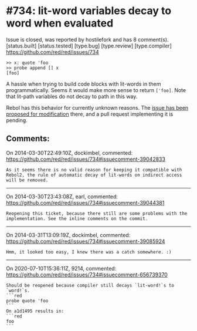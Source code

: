 
#734: lit-word variables decay to word when evaluated
================================================================================
Issue is closed, was reported by hostilefork and has 8 comment(s).
[status.built] [status.tested] [type.bug] [type.review] [type.compiler]
<https://github.com/red/red/issues/734>

```
>> x: quote 'foo 
>> probe append [] x
[foo]
```

A hassle when trying to build code blocks with lit-words in them programmatically.  Seems it would make more sense to return `['foo]`.  Note that lit-path variables do not decay to path in this way.

Rebol has this behavior for currently unknown reasons.  The [issue has been proposed for modification](http://curecode.org/rebol3/ticket.rsp?id=1434) there, and a pull request implementing it is pending.



Comments:
--------------------------------------------------------------------------------

On 2014-03-30T22:49:10Z, dockimbel, commented:
<https://github.com/red/red/issues/734#issuecomment-39042833>

    As it seems there is no valid reason for keeping it compatible with Rebol2, the rule of automatic decay of lit-words on indirect access will be removed.

--------------------------------------------------------------------------------

On 2014-03-30T23:43:08Z, earl, commented:
<https://github.com/red/red/issues/734#issuecomment-39044381>

    Reopening this ticket, because there still are some problems with the implementation. See the inline comments on the commit.

--------------------------------------------------------------------------------

On 2014-03-31T13:09:19Z, dockimbel, commented:
<https://github.com/red/red/issues/734#issuecomment-39085924>

    Hmm, it looked too easy, I knew there was a catch somewhere. :)

--------------------------------------------------------------------------------

On 2020-07-10T15:36:11Z, 9214, commented:
<https://github.com/red/red/issues/734#issuecomment-656739370>

    Should be reopened because compiler still decays `lit-word!`s to `word!`s.
    ```red
    probe quote 'foo
    ```
    On a1d1495 results in:
    ```red
    foo
    ```

